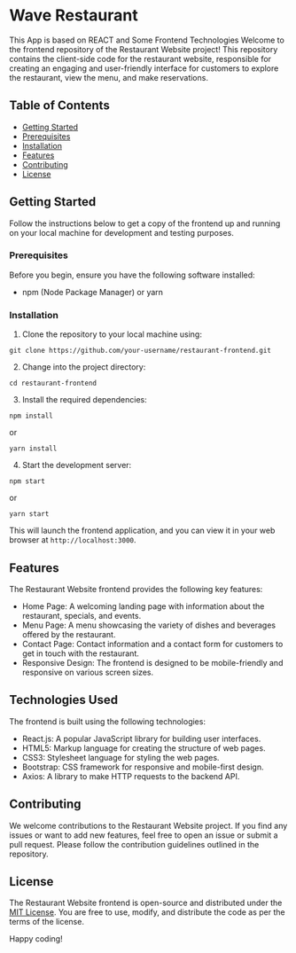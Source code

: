 # Wave Restaurant

This App is based on REACT and Some Frontend Technologies Welcome to the frontend repository of the Restaurant Website project! This repository contains the client-side code for the restaurant website, responsible for creating an engaging and user-friendly interface for customers to explore the restaurant, view the menu, and make reservations.

## Table of Contents

- [Getting Started](#getting-started)
- [Prerequisites](#prerequisites)
- [Installation](#installation)
- [Features](#features)
- [Contributing](#contributing)
- [License](#license)

## Getting Started

Follow the instructions below to get a copy of the frontend up and running on your local machine for development and testing purposes.

### Prerequisites

Before you begin, ensure you have the following software installed:

- npm (Node Package Manager) or yarn

### Installation

1. Clone the repository to your local machine using:

```
git clone https://github.com/your-username/restaurant-frontend.git
```

2. Change into the project directory:

```
cd restaurant-frontend
```

3. Install the required dependencies:

```
npm install
```

or

```
yarn install
```

4. Start the development server:

```
npm start
```

or

```
yarn start
```

This will launch the frontend application, and you can view it in your web browser at `http://localhost:3000`.

## Features

The Restaurant Website frontend provides the following key features:

- Home Page: A welcoming landing page with information about the restaurant, specials, and events.
- Menu Page: A menu showcasing the variety of dishes and beverages offered by the restaurant.
- Contact Page: Contact information and a contact form for customers to get in touch with the restaurant.
- Responsive Design: The frontend is designed to be mobile-friendly and responsive on various screen sizes.

## Technologies Used

The frontend is built using the following technologies:

- React.js: A popular JavaScript library for building user interfaces.
- HTML5: Markup language for creating the structure of web pages.
- CSS3: Stylesheet language for styling the web pages.
- Bootstrap: CSS framework for responsive and mobile-first design.
- Axios: A library to make HTTP requests to the backend API.

## Contributing

We welcome contributions to the Restaurant Website project. If you find any issues or want to add new features, feel free to open an issue or submit a pull request. Please follow the contribution guidelines outlined in the repository.

## License

The Restaurant Website frontend is open-source and distributed under the [MIT License](LICENSE). You are free to use, modify, and distribute the code as per the terms of the license.

Happy coding!
